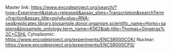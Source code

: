 Master link: https://www.encodeproject.org/search/?type=Experiment&status=released&assay_slims=Transcription&searchTerm=fraction&assay_title=polyA+plus+RNA-seq&replicates.library.biosample.donor.organism.scientific_name=Homo+sapiens&biosample_ontology.term_name=K562&lab.title=Thomas+Gingeras%2C+CSHL
Cytoplasmic: https://www.encodeproject.org/experiments/ENCSR000COK/
Nuclear: https://www.encodeproject.org/experiments/ENCSR000CPS/
